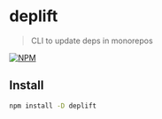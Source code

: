 # deplift

> CLI to update deps in monorepos

[![NPM](https://img.shields.io/npm/v/deplift.svg)](https://www.npmjs.com/package/deplift)

## Install

```bash
npm install -D deplift
```
